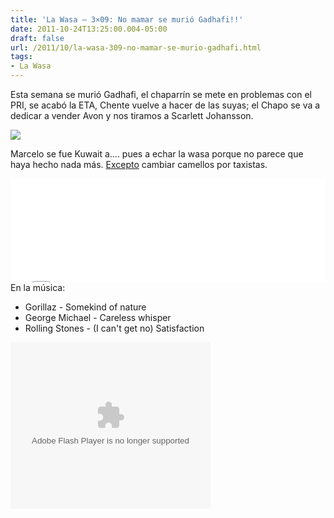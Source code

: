 ```yaml
---
title: 'La Wasa – 3×09: No mamar se murió Gadhafi!!'
date: 2011-10-24T13:25:00.004-05:00
draft: false
url: /2011/10/la-wasa-309-no-mamar-se-murio-gadhafi.html
tags: 
- La Wasa
---
```


Esta semana se murió Gadhafi, el chaparrín se mete en problemas con el PRI, se acabó la ETA, Chente vuelve a hacer de las suyas; el Chapo se va a dedicar a vender Avon y nos tiramos a Scarlett Johansson.  

[![](http://www.eluniversal.com.mx/img/2011/10/Ciu/302_ebard_kw.jpg)](http://www.eluniversal.com.mx/img/2011/10/Ciu/302_ebard_kw.jpg)

  
Marcelo se fue Kuwait a.... pues a echar la wasa porque no parece que haya hecho nada más. [Excepto](http://excelsior.com.mx/index.php?m=nota&seccion=seccion-comunidad&cat=10&id_nota=775679) cambiar camellos por taxistas.  
  
<iframe width="100%" height="166" scrolling="no" frameborder="no" src="//w.soundcloud.com/player/?url=http%3A%2F%2Fapi.soundcloud.com%2Ftracks%2F85200296&amp;show_artwork=true"></iframe>  
En la música:  

*   Gorillaz - Somekind of nature
*   George Michael - Careless whisper
*   Rolling Stones - (I can't get no) Satisfaction 

  

<object class="BLOGGER-youtube-video" classid="clsid:D27CDB6E-AE6D-11cf-96B8-444553540000" codebase="http://download.macromedia.com/pub/shockwave/cabs/flash/swflash.cab#version=6,0,40,0" data-thumbnail-src="http://img.youtube.com/vi/ui_CNb4FUtQ/0.jpg" height="266" width="320">
<param name="movie" value="//youtube.googleapis.com/v/ui_CNb4FUtQ&amp;source=uds">
<param name="bgcolor" value="#FFFFFF">
<param name="allowFullScreen" value="true">
<embed width="320" height="266" src="//youtube.googleapis.com/v/ui_CNb4FUtQ&amp;source=uds" type="application/x-shockwave-flash" allowfullscreen="true">
</object>